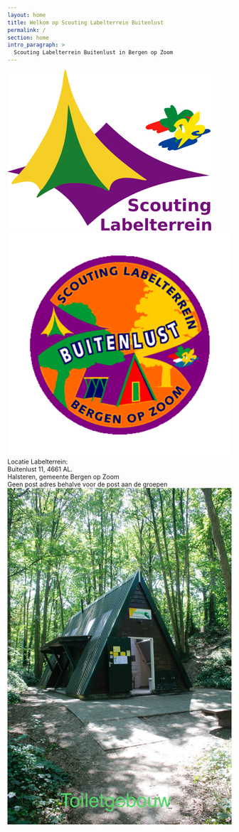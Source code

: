 ```yaml
---
layout: home
title: Welkom op Scouting Labelterrein Buitenlust  
permalink: /
section: home
intro_paragraph: >
  Scouting Labelterrein Buitenlust in Bergen op Zoom 
---
```


![logolabel terienn](../assets/img/Logo_Labelterrein.svg) ![logo buitenlust](../assets/img/badgenwa.svg)  
Locatie Labelterrein:  
Buitenlust 11, 4661 AL.  
Halsteren, gemeente Bergen op Zoom  
Geen post adres behalve voor de post aan de groepen
![Foto toiletgebouw gebouw](../assets/img/Velden/image00013.jpeg)